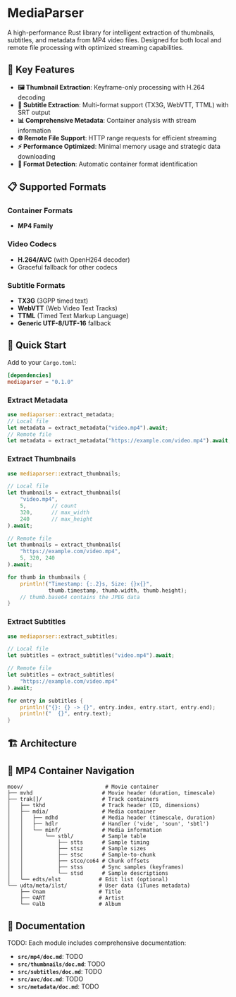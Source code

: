 # MediaParser

A high-performance Rust library for intelligent extraction of thumbnails, subtitles, and metadata from MP4 video files. Designed for both local and remote file processing with optimized streaming capabilities.

## 🎯 Key Features

- **🖼️ Thumbnail Extraction**: Keyframe-only processing with H.264 decoding
- **📝 Subtitle Extraction**: Multi-format support (TX3G, WebVTT, TTML) with SRT output
- **📊 Comprehensive Metadata**: Container analysis with stream information
- **🌐 Remote File Support**: HTTP range requests for efficient streaming
- **⚡ Performance Optimized**: Minimal memory usage and strategic data downloading
- **🔧 Format Detection**: Automatic container format identification

## 📋 Supported Formats

### Container Formats
- **MP4 Family**

### Video Codecs
- **H.264/AVC** (with OpenH264 decoder)
- Graceful fallback for other codecs

### Subtitle Formats
- **TX3G** (3GPP timed text)
- **WebVTT** (Web Video Text Tracks)
- **TTML** (Timed Text Markup Language)
- **Generic UTF-8/UTF-16** fallback

## 🚀 Quick Start

Add to your `Cargo.toml`:
```toml
[dependencies]
mediaparser = "0.1.0"
```

### Extract Metadata

```rust 
use mediaparser::extract_metadata;
// Local file 
let metadata = extract_metadata("video.mp4").await;
// Remote file 
let metadata = extract_metadata("https://example.com/video.mp4").await;
```

### Extract Thumbnails

```rust
use mediaparser::extract_thumbnails;

// Local file
let thumbnails = extract_thumbnails(
    "video.mp4", 
    5,        // count
    320,      // max_width  
    240       // max_height
).await;

// Remote file
let thumbnails = extract_thumbnails(
    "https://example.com/video.mp4",
    5, 320, 240
).await;

for thumb in thumbnails {
    println!("Timestamp: {:.2}s, Size: {}x{}", 
             thumb.timestamp, thumb.width, thumb.height);
    // thumb.base64 contains the JPEG data
}
```

### Extract Subtitles

```rust
use mediaparser::extract_subtitles;

// Local file
let subtitles = extract_subtitles("video.mp4").await;

// Remote file  
let subtitles = extract_subtitles(
    "https://example.com/video.mp4"
).await;

for entry in subtitles {
    println!("{}: {} -> {}", entry.index, entry.start, entry.end);
    println!("  {}", entry.text);
}
```

## 🏗️ Architecture

## 🔧 MP4 Container Navigation

```
moov/                          # Movie container
├── mvhd                      # Movie header (duration, timescale)
├── trak[]/                   # Track containers
│   ├── tkhd                  # Track header (ID, dimensions)
│   ├── mdia/                 # Media container
│   │   ├── mdhd              # Media header (timescale, duration)
│   │   ├── hdlr              # Handler ('vide', 'soun', 'sbtl')
│   │   └── minf/             # Media information
│   │       └── stbl/         # Sample table
│   │           ├── stts      # Sample timing
│   │           ├── stsz      # Sample sizes
│   │           ├── stsc      # Sample-to-chunk
│   │           ├── stco/co64 # Chunk offsets
│   │           ├── stss      # Sync samples (keyframes)
│   │           └── stsd      # Sample descriptions
│   └── edts/elst            # Edit list (optional)
└── udta/meta/ilst/          # User data (iTunes metadata)
    ├── ©nam                 # Title
    ├── ©ART                 # Artist
    └── ©alb                 # Album
```
## 📖 Documentation

TODO: Each module includes comprehensive documentation:
- **`src/mp4/doc.md`**: TODO
- **`src/thumbnails/doc.md`**: TODO 
- **`src/subtitles/doc.md`**: TODO
- **`src/avc/doc.md`**: TODO
- **`src/metadata/doc.md`**: TODO
